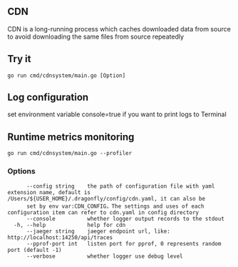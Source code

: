 ## CDN

CDN is a long-running process which caches downloaded data from source to avoid downloading the same files from source repeatedly

## Try it
```
go run cmd/cdnsystem/main.go [Option]
```
## Log configuration
set environment variable console=true if you want to print logs to Terminal

## Runtime metrics monitoring 
```
go run cmd/cdnsystem/main.go --profiler
```
### Options

```
      --config string    the path of configuration file with yaml extension name, default is /Users/${USER_HOME}/.dragonfly/config/cdn.yaml, it can also be 
      set by env var:CDN_CONFIG，The settings and uses of each configuration item can refer to cdn.yaml in config directory
      --console          whether logger output records to the stdout
  -h, --help             help for cdn
      --jaeger string    jaeger endpoint url, like: http://localhost:14250/api/traces
      --pprof-port int   listen port for pprof, 0 represents random port (default -1)
      --verbose          whether logger use debug level
```
